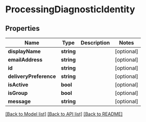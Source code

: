 # ProcessingDiagnosticIdentity

## Properties
Name | Type | Description | Notes
------------ | ------------- | ------------- | -------------
**displayName** | **string** |  | [optional] 
**emailAddress** | **string** |  | [optional] 
**id** | **string** |  | [optional] 
**deliveryPreference** | **string** |  | [optional] 
**isActive** | **bool** |  | [optional] 
**isGroup** | **bool** |  | [optional] 
**message** | **string** |  | [optional] 

[[Back to Model list]](../README.md#documentation-for-models) [[Back to API list]](../README.md#documentation-for-api-endpoints) [[Back to README]](../README.md)


